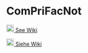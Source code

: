 # ComPriFacNot #

<!--
Self description for the community.

@author see git history
@version 1.1, 2021-12-08
@since 1.0, 2021-12-08
-->
<!-- markdownlint-disable MD033 -->

<a href="https://github.com/ComPriFacNot/ComPriFacNot/wiki"><img height="20" width="20" src="https://camo.githubusercontent.com/7a5437b81e4796126f9699bd4ab51324c9c1e309219f06ad763cd3cf645a858b/68747470733a2f2f6769746875622e6769746875626173736574732e636f6d2f696d616765732f69636f6e732f656d6f6a692f756e69636f64652f31663165632d31663165372e706e67">&nbsp;See Wiki</a>

<a href="https://github.com/ComPriFacNot/ComPriFacNot/wiki"><img height="20" width="20" src="https://camo.githubusercontent.com/57fa7428fcc2f6d87dbde42422a97d951bd468072accb299ad33b6855aaa7041/68747470733a2f2f6769746875622e6769746875626173736574732e636f6d2f696d616765732f69636f6e732f656d6f6a692f756e69636f64652f31663165392d31663165612e706e67">&nbsp;Siehe Wiki</a>
